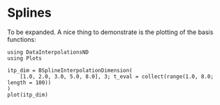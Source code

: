 # Splines

To be expanded. A nice thing to demonstrate is the plotting of the basis functions:

```@example tutorial
using DataInterpolationsND
using Plots

itp_dim = BSplineInterpolationDimension(
    [1.0, 2.0, 3.0, 5.0, 8.0], 3; t_eval = collect(range(1.0, 8.0; length = 100))
)
plot(itp_dim)
```

